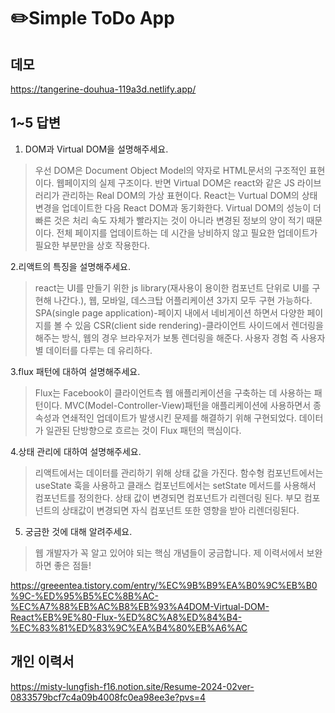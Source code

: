 # ✏️Simple ToDo App

## 데모

https://tangerine-douhua-119a3d.netlify.app/

## 1~5 답변

1. DOM과 Virtual DOM을 설명해주세요.<br/>
> 우선 DOM은 Document Object Model의 약자로 HTML문서의 구조적인 표현이다. 웹페이지의 실제 구조이다. 반면 Virtual DOM은 react와 같은 JS 라이브러리가 관리하는 Real DOM의 가상 표현이다. React는 Vurtual DOM의 상태 변경을 업데이트한 다음 React DOM과 동기화한다. Virtual DOM의 성능이 더 빠른 것은 처리 속도 자체가 빨라지는 것이 아니라 변경된 정보의 양이 적기 때문이다. 전체 페이지를 업데이트하는 데 시간을 낭비하지 않고 필요한 업데이트가 필요한 부분만을 상호 작용한다.


2.리액트의 특징을 설명해주세요.<br/>
> react는 UI를 만들기 위한 js library(재사용이 용이한 컴포넌트 단위로 UI를 구현해 나간다.), 웹, 모바일, 데스크탑 어플리케이션 3가지 모두 구현 가능하다. SPA(single page application)-페이지 내에서 네비게이션 하면서 다양한 페이지를 볼 수 있음 CSR(client side rendering)-클라이언트 사이드에서 렌더링을 해주는 방식, 웹의 경우 브라우저가 보통 렌더링을 해준다. 사용자 경험 즉 사용자 별 데이터를 다루는 데 유리하다.

3.flux 패턴에 대하여 설명해주세요.<br/>
> Flux는 Facebook이 클라이언트측 웹 애플리케이션을 구축하는 데 사용하는 패턴이다. MVC(Model-Controller-View)패턴을 애플리케이션에 사용하면서 종속성과 연쇄적인 업데이트가 발생시킨 문제를 해결하기 위해 구현되었다. 데이터가 일관된 단방향으로 흐르는 것이 Flux 패턴의 핵심이다.

4.상태 관리에 대하여 설명해주세요.<br/>
> 리액트에서는 데이터를 관리하기 위해 상태 값을 가진다. 함수형 컴포넌트에서는 useState 훅을 사용하고 클래스 컴포넌트에서는 setState 메서드를 사용해서 컴포넌트를 정의한다. 상태 값이 변경되면 컴포넌트가 리렌더링 된다. 부모 컴포넌트의 상태값이 변경되면 자식 컴포넌트 또한 영향을 받아 리렌더링된다.

5. 궁금한 것에 대해 알려주세요.<br/>
> 웹 개발자가 꼭 알고 있어야 되는 핵심 개념들이 궁금합니다. 제 이력서에서 보완하면 좋은 점들!

https://greeentea.tistory.com/entry/%EC%9B%B9%EA%B0%9C%EB%B0%9C-%ED%95%B5%EC%8B%AC-%EC%A7%88%EB%AC%B8%EB%93%A4DOM-Virtual-DOM-React%EB%9E%80-Flux-%ED%8C%A8%ED%84%B4-%EC%83%81%ED%83%9C%EA%B4%80%EB%A6%AC

## 개인 이력서

https://misty-lungfish-f16.notion.site/Resume-2024-02ver-0833579bcf7c4a09b4008fc0ea98ee3e?pvs=4
